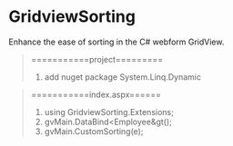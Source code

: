 # GridviewSorting
Enhance the ease of sorting in the C# webform GridView.
> ===========project=========
> 1. add nuget package System.Linq.Dynamic

> ===========index.aspx======
> 1. using GridviewSorting.Extensions;
> 2. gvMain.DataBind&lt;Employee&gt();
> 3. gvMain.CustomSorting(e);
